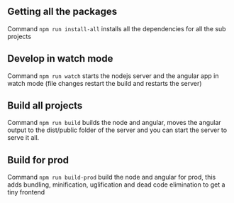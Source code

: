 ## Getting all the packages

Command `npm run install-all` installs all the dependencies for all the sub projects

## Develop in watch mode

Command `npm run watch` starts the nodejs server and the angular app in watch mode (file changes restart the build and restarts the server)

## Build all projects

Command `npm run build` builds the node and angular, moves the angular output to the dist/public folder of the server and you can start the server to serve it all.

## Build for prod

Command `npm run build-prod` build the node and angular for prod, this adds bundling, minification, uglification and dead code elimination to get a tiny frontend
